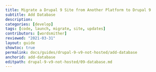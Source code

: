 ```yaml
---
title: Migrate a Drupal 9 Site from Another Platform to Drupal 9
subtitle: Add Database
description: 
categories: [develop]
tags: [code, launch, migrate, site, updates]
contributors: [wordsmither]
reviewed: "2021-03-31"
layout: guide
showtoc: true
permalink: docs/guides/drupal-9-v9-not-hosted/add-database
anchorid: add-database
editpath: drupal-9-v9-not-hosted/09-database.md
---
```


<Partial file="migrate-add-database.md" />
